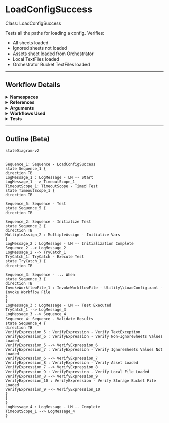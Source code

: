 # LoadConfigSuccess
Class: LoadConfigSuccess

Tests all the paths for loading a config. Verifies:
- All sheets loaded
- Ignored sheets not loaded
- Assets sheet loaded from Orchestrator
- Local TextFiles loaded
- Orchestrator Bucket TextFiles loaded

<hr />

## Workflow Details
<details>
    <summary>
    <b>Namespaces</b>
    </summary>
    
- System.Activities
- System.Activities.Statements
- System
- System.Collections
- System.Collections.Generic
- System.IO
- System.Linq
- UiPath.Core.Activities
- System.Collections.ObjectModel
- System.Runtime.Serialization
- System.Reflection
- UiPath.Testing.Activities
- UiPath.Shared.Activities
- System.Activities.Runtime.Collections
- UiPath.Core
- GlobalVariablesNamespace
- GlobalConstantsNamespace


</details>
<details>
    <summary>
    <b>References</b>
    </summary>

- Microsoft.CSharp
- Microsoft.VisualBasic
- mscorlib
- NPOI
- PresentationCore
- PresentationFramework
- System
- System.Activities
- System.ComponentModel
- System.ComponentModel.TypeConverter
- System.Configuration.ConfigurationManager
- System.Console
- System.Core
- System.Data
- System.Drawing
- System.Linq
- System.Linq.Expressions
- System.Memory
- System.Memory.Data
- System.ObjectModel
- System.Private.CoreLib
- System.Private.DataContractSerialization
- System.Private.ServiceModel
- System.Private.Uri
- System.Reflection.DispatchProxy
- System.Reflection.Metadata
- System.Reflection.TypeExtensions
- System.Runtime.Serialization
- System.Runtime.Serialization.Formatters
- System.Runtime.Serialization.Primitives
- System.Security.Permissions
- System.ServiceModel
- System.ServiceModel.Activities
- System.Xaml
- System.Xml
- System.Xml.Linq
- UiPath.Excel
- UiPath.Excel.Activities
- UiPath.Mail.Activities
- UiPath.Studio.Constants
- UiPath.System.Activities
- UiPath.Testing.Activities
- UiPath.Workflow
- WindowsBase
- UiPath.System.Activities.Design
- UiPath.System.Activities.ViewModels
- System.Collections
- System.IO.FileSystem.Watcher
- System.IO.Packaging
- System.IO.FileSystem.AccessControl
- System.IO.FileSystem.DriveInfo
- System.Linq.Parallel
- System.Collections.Immutable
- System.Linq.Queryable


</details>
<details>
    <summary>
    <b>Arguments</b>
    </summary>

| Name | Direction | Type | Description |
|  --- | --- | --- | ---  |

    
</details>
<details>
    <summary>
    <b>Workflows Used</b>
    </summary>

- C:\Users\eyash\Documents\UiPath\LazyFramework\Utility\LoadConfig.xaml

    
</details>
<details>
    <summary>
    <b>Tests</b>
    </summary>



    
</details>

<hr />

## Outline (Beta)

```mermaid
stateDiagram-v2


Sequence_1: Sequence - LoadConfigSuccess
state Sequence_1 {
direction TB
LogMessage_1 : LogMessage - LM -- Start
LogMessage_1 --> TimeoutScope_1
TimeoutScope_1: TimeoutScope - Timed Test
state TimeoutScope_1 {
direction TB

Sequence_5: Sequence - Test
state Sequence_5 {
direction TB

Sequence_2: Sequence - Initialize Test
state Sequence_2 {
direction TB
MultipleAssign_2 : MultipleAssign - Initialize Vars
}
LogMessage_2 : LogMessage - LM -- Initialization Complete
Sequence_2 --> LogMessage_2
LogMessage_2 --> TryCatch_1
TryCatch_1: TryCatch - Execute Test
state TryCatch_1 {
direction TB

Sequence_3: Sequence - ... When
state Sequence_3 {
direction TB
InvokeWorkflowFile_1 : InvokeWorkflowFile - Utility\\LoadConfig.xaml - Invoke Workflow File
}
}
LogMessage_3 : LogMessage - LM -- Test Executed
TryCatch_1 --> LogMessage_3
LogMessage_3 --> Sequence_4
Sequence_4: Sequence - Validate Results
state Sequence_4 {
direction TB
VerifyExpression_5 : VerifyExpression - Verify TextException
VerifyExpression_6 : VerifyExpression - Verify Non-IgnoreSheets Values Loaded
VerifyExpression_5 --> VerifyExpression_6
VerifyExpression_7 : VerifyExpression - Verify IgnoreSheets Values Not Loaded
VerifyExpression_6 --> VerifyExpression_7
VerifyExpression_8 : VerifyExpression - Verify Asset Loaded
VerifyExpression_7 --> VerifyExpression_8
VerifyExpression_9 : VerifyExpression - Verify Local File Loaded
VerifyExpression_8 --> VerifyExpression_9
VerifyExpression_10 : VerifyExpression - Verify Storage Bucket File Loaded
VerifyExpression_9 --> VerifyExpression_10
}
}
}
LogMessage_4 : LogMessage - LM -- Complete
TimeoutScope_1 --> LogMessage_4
}
```